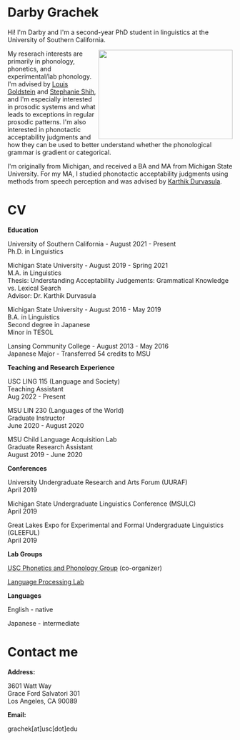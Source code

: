 # Darby Grachek


Hi! I'm Darby and I'm a second-year PhD student in linguistics at the University of Southern California.

<img src="https://user-images.githubusercontent.com/65419390/151688014-919e3e26-60ea-42ac-a892-05f607015225.jpg" align="right" height="200" width="300p"/>


My reserach interests are primarily in phonology, phonetics, and experimental/lab phonology. I'm advised by [Louis Goldstein](https://sail.usc.edu/~lgoldste/me/) and [Stephanie Shih](https://stephsus.github.io/), and I'm especially interested in prosodic systems and what leads to exceptions in regular prosodic patterns. I'm also interested in phonotactic acceptability judgments and how they can be used to better understand whether the phonological grammar is gradient or categorical. 


I'm originally from Michigan, and received a BA and MA from Michigan State University. For my MA, I studied phonotactic acceptability judgments using methods from speech perception and was advised by [Karthik Durvasula](https://karthikdurvasula.gitlab.io/). 

# CV

<strong>Education</strong>

University of Southern California - August 2021 - Present <br />
Ph.D. in Linguistics

Michigan State University - August 2019 - Spring 2021 <br />
M.A. in Linguistics <br />
Thesis:  Understanding Acceptability Judgements: Grammatical Knowledge vs. Lexical Search <br />
Advisor: Dr. Karthik Durvasula

Michigan State University - August 2016 - May 2019 <br />
B.A. in Linguistics <br />
Second degree in Japanese <br />
Minor in TESOL

Lansing Community College - August 2013 - May 2016 <br />
Japanese Major - Transferred 54 credits to MSU

<strong>Teaching and Research Experience</strong>

USC LING 115 (Language and Society) <br /> 
Teaching Assistant <br />
Aug 2022 - Present 

MSU LIN 230 (Languages of the World) <br />
Graduate Instructor <br />
June 2020 - August 2020

MSU Child Language Acquisition Lab <br />
Graduate Research Assistant <br />
August 2019 - June 2020


<strong>Conferences</strong>

University Undergraduate Research and Arts Forum (UURAF) <br />
April 2019


Michigan State Undergraduate Linguistics Conference (MSULC) <br />
April 2019


Great Lakes Expo for Experimental and Formal Undergraduate Linguistics (GLEEFUL) <br />
April 2019


<strong>Lab Groups</strong>

[USC Phonetics and Phonology Group](https://sites.google.com/view/uscphongroup/home?authuser=0) (co-organizer)

[Language Processing Lab](https://dornsife.usc.edu/labs/psycholinguistics/meetings/)


<strong>Languages</strong>

English -  native

Japanese - intermediate 


# Contact me


<strong>Address:</strong>

3601 Watt Way <br />
Grace Ford Salvatori 301 <br />
Los Angeles, CA 90089


<strong>Email:</strong>

grachek[at]usc[dot]edu

